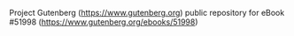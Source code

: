 Project Gutenberg (https://www.gutenberg.org) public repository for
eBook #51998 (https://www.gutenberg.org/ebooks/51998)
